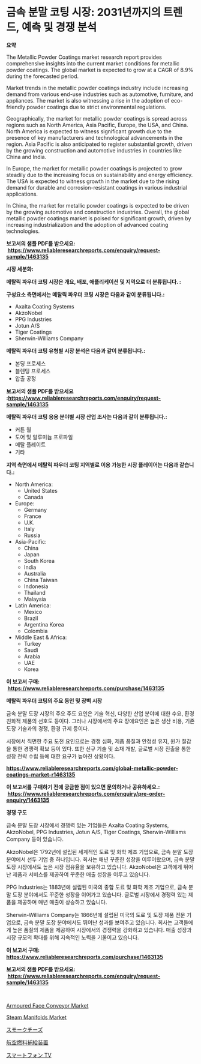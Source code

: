 <p><h1>금속 분말 코팅 시장: 2031년까지의 트렌드, 예측 및 경쟁 분석</h1></p><p><strong>요약</strong></p>
<p><p>The Metallic Powder Coatings market research report provides comprehensive insights into the current market conditions for metallic powder coatings. The global market is expected to grow at a CAGR of 8.9% during the forecasted period. </p><p>Market trends in the metallic powder coatings industry include increasing demand from various end-use industries such as automotive, furniture, and appliances. The market is also witnessing a rise in the adoption of eco-friendly powder coatings due to strict environmental regulations.</p><p>Geographically, the market for metallic powder coatings is spread across regions such as North America, Asia Pacific, Europe, the USA, and China. North America is expected to witness significant growth due to the presence of key manufacturers and technological advancements in the region. Asia Pacific is also anticipated to register substantial growth, driven by the growing construction and automotive industries in countries like China and India.</p><p>In Europe, the market for metallic powder coatings is projected to grow steadily due to the increasing focus on sustainability and energy efficiency. The USA is expected to witness growth in the market due to the rising demand for durable and corrosion-resistant coatings in various industrial applications. </p><p>In China, the market for metallic powder coatings is expected to be driven by the growing automotive and construction industries. Overall, the global metallic powder coatings market is poised for significant growth, driven by increasing industrialization and the adoption of advanced coating technologies.</p></p>
<p><strong>보고서의 샘플 PDF를 받으세요: &nbsp;<a href="https://www.reliableresearchreports.com/enquiry/request-sample/1463135">https://www.reliableresearchreports.com/enquiry/request-sample/1463135</a></strong></p>
<p><strong>시장 세분화:</strong></p>
<p><strong> 메탈릭 파우더 코팅 시장은 개요, 배포, 애플리케이션 및 지역으로 더 분류됩니다. :</strong></p>
<p><strong>구성요소 측면에서는 메탈릭 파우더 코팅 시장은 다음과 같이 분류됩니다.:</strong></p>
<p><ul><li>Axalta Coating Systems</li><li>AkzoNobel</li><li>PPG Industries</li><li>Jotun A/S</li><li>Tiger Coatings</li><li>Sherwin-Williams Company</li></ul></p>
<p><strong> 메탈릭 파우더 코팅 유형별 시장 분석은 다음과 같이 분류됩니다.:</strong></p>
<p><ul><li>본딩 프로세스</li><li>블렌딩 프로세스</li><li>압출 공정</li></ul></p>
<p><strong>보고서의 샘플 PDF를 받으세요 :<a href="https://www.reliableresearchreports.com/enquiry/request-sample/1463135">https://www.reliableresearchreports.com/enquiry/request-sample/1463135</a></strong></p>
<p><strong> 메탈릭 파우더 코팅 응용 분야별 시장 산업 조사는 다음과 같이 분류됩니다.:</strong></p>
<p><ul><li>커튼 월</li><li>도어 및 알루미늄 프로파일</li><li>메탈 플레이트</li><li>기타</li></ul></p>
<p><strong>지역 측면에서 메탈릭 파우더 코팅 지역별로 이용 가능한 시장 플레이어는 다음과 같습니다.:</strong></p>
<p><ul>
    <li>
        North America:
        <ul>
            <li>United States</li>
            <li>Canada</li>
        </ul>
    </li>
    <li>
        Europe:
        <ul>
            <li>Germany</li>
            <li>France</li>
            <li>U.K.</li>
            <li>Italy</li>
            <li>Russia</li>
        </ul>
    </li>
    <li>
        Asia-Pacific:
        <ul>
            <li>China</li>
            <li>Japan</li>
            <li>South Korea</li>
            <li>India</li>
            <li>Australia</li>
            <li>China Taiwan</li>
            <li>Indonesia</li>
            <li>Thailand</li>
            <li>Malaysia</li>
        </ul>
    </li>
    <li>
        Latin America:
        <ul>
            <li>Mexico</li>
            <li>Brazil</li>
            <li>Argentina Korea</li>
            <li>Colombia</li>
        </ul>
    </li>
    <li>
        Middle East & Africa:
        <ul>
            <li>Turkey</li>
            <li>Saudi</li>
            <li>Arabia</li>
            <li>UAE</li>
            <li>Korea</li>
        </ul>
    </li>
    </ul></p>
<p><strong>이 보고서 구매: &nbsp;<a href="https://www.reliableresearchreports.com/purchase/1463135">https://www.reliableresearchreports.com/purchase/1463135</a></strong></p>
<p><strong>메탈릭 파우더 코팅의 주요 동인 및 장벽 시장</strong></p>
<p><p>금속 분말 도장 시장의 주요 주도 요인은 기술 혁신, 다양한 산업 분야에 대한 수요, 환경 친화적 제품의 선호도 등이다. 그러나 시장에서의 주요 장애요인은 높은 생산 비용, 기존 도장 기술과의 경쟁, 환경 규제 등이다.</p><p>시장에서 직면한 주요 도전 요인으로는 경쟁 심화, 제품 품질과 안정성 유지, 원가 절감을 통한 경쟁력 확보 등이 있다. 또한 신규 기술 및 소재 개발, 글로벌 시장 진출을 통한 성장 전략 수립 등에 대한 요구가 높아진 상황이다.</p></p>
<p><strong><a href="https://www.reliableresearchreports.com/global-metallic-powder-coatings-market-r1463135">https://www.reliableresearchreports.com/global-metallic-powder-coatings-market-r1463135</a></strong></p>
<p><strong>이 보고서를 구매하기 전에 궁금한 점이 있으면 문의하거나 공유하세요.: &nbsp;<a href="https://www.reliableresearchreports.com/enquiry/pre-order-enquiry/1463135">https://www.reliableresearchreports.com/enquiry/pre-order-enquiry/1463135</a></strong></p>
<p><strong>경쟁 구도</strong></p>
<p><p>금속 분말 도장 시장에서 경쟁력 있는 기업들은 Axalta Coating Systems, AkzoNobel, PPG Industries, Jotun A/S, Tiger Coatings, Sherwin-Williams Company 등이 있습니다. </p><p>AkzoNobel은 1792년에 설립된 세계적인 도료 및 화학 제조 기업으로, 금속 분말 도장 분야에서 선두 기업 중 하나입니다. 회사는 매년 꾸준한 성장을 이루어왔으며, 금속 분말 도장 시장에서도 높은 시장 점유율을 보유하고 있습니다. AkzoNobel은 고객에게 뛰어난 제품과 서비스를 제공하여 꾸준한 매출 성장을 이루고 있습니다.</p><p>PPG Industries는 1883년에 설립된 미국의 종합 도료 및 화학 제조 기업으로, 금속 분말 도장 분야에서도 꾸준한 성장을 이어가고 있습니다. 글로벌 시장에서 경쟁력 있는 제품을 제공하며 매년 매출이 상승하고 있습니다.</p><p>Sherwin-Williams Company는 1866년에 설립된 미국의 도료 및 도장 제품 전문 기업으로, 금속 분말 도장 분야에서도 뛰어난 성과를 보여주고 있습니다. 회사는 고객들에게 높은 품질의 제품을 제공하여 시장에서의 경쟁력을 강화하고 있습니다. 매출 성장과 시장 규모의 확대를 위해 지속적인 노력을 기울이고 있습니다.</p></p>
<p><strong>이 보고서 구매: &nbsp; <a href="https://www.reliableresearchreports.com/purchase/1463135">https://www.reliableresearchreports.com/purchase/1463135</a></strong></p>
<p><strong>보고서의 샘플 PDF를 받으세요: &nbsp;<a href="https://www.reliableresearchreports.com/enquiry/request-sample/1463135">https://www.reliableresearchreports.com/enquiry/request-sample/1463135</a></strong><strong></strong></p>
<p>&nbsp;</p>
<p><p><a href="https://github.com/Sinjinluong3e0awx2m195k76/Market-Research-Report-List-2/blob/main/armoured-face-conveyor-market.md">Armoured Face Conveyor Market</a></p><p><a href="https://github.com/CliffMedina6/Market-Research-Report-List-4/blob/main/steam-manifolds-market.md">Steam Manifolds Market</a></p><p><a href="https://medium.com/@baileeupton1902/%E3%82%B9%E3%83%A2%E3%83%BC%E3%82%AF%E3%83%81%E3%83%BC%E3%82%BA%E3%81%AE%E5%B8%82%E5%A0%B4%E5%88%86%E6%9E%90-%E3%81%9D%E3%81%AEcagr-%E5%B8%82%E5%A0%B4%E3%82%BB%E3%82%B0%E3%83%A1%E3%83%B3%E3%83%86%E3%83%BC%E3%82%B7%E3%83%A7%E3%83%B3-%E3%81%8A%E3%82%88%E3%81%B3%E3%82%B0%E3%83%AD%E3%83%BC%E3%83%90%E3%83%AB%E7%94%A3%E6%A5%AD%E6%A6%82%E8%A6%81-571012860b6d">スモークチーズ</a></p><p><a href="https://github.com/xemfu2379520/Market-Research-Report-List-1/blob/main/160240433472.md">航空燃料補給装置</a></p><p><a href="https://medium.com/@baileeupton1902/%E3%82%B9%E3%83%9E%E3%83%BC%E3%83%88%E3%83%95%E3%82%A9%E3%83%B3tv%E5%B8%82%E5%A0%B4-%E3%82%BF%E3%82%A4%E3%83%97-%E3%82%A2%E3%83%97%E3%83%AA%E3%82%B1%E3%83%BC%E3%82%B7%E3%83%A7%E3%83%B3-%E3%81%8A%E3%82%88%E3%81%B3%E5%9C%B0%E7%90%86%E3%81%AB%E3%82%88%E3%82%8B%E5%8C%85%E6%8B%AC%E7%9A%84%E8%A9%95%E4%BE%A1-d6bceb1154d9">スマートフォン TV</a></p></p>